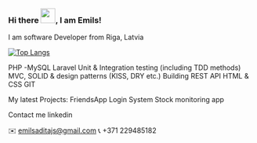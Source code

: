 ### Hi there <img src="https://raw.githubusercontent.com/MartinHeinz/MartinHeinz/master/wave.gif" width="30px">, I am Emils!

I am software Developer from Riga, Latvia

[![Top Langs](https://github-readme-stats.vercel.app/api/top-langs/?username=<your_GitHub_username>&hide=java,html,css&theme=radical)](https://github.com/anuraghazra/github-readme-stats)

PHP -MySQL
Laravel
Unit & Integration testing (including TDD methods)
MVC, SOLID & design patterns (KISS, DRY etc.)
Building REST API
HTML & CSS
GIT

My latest Projects:
FriendsApp
Login System
Stock monitoring app

Contact me
linkedin

✉️ emilsaditajs@gmail.com
📞 +371 229485182
